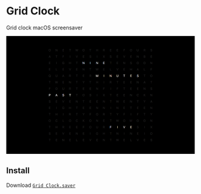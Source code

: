 # Grid Clock
Grid clock macOS screensaver

![Grid Clock Screenshot](GridClock.png)

## Install
Download [`Grid Clock.saver`](https://github.com/chrstphrknwtn/grid-clock/releases/download/0.0.4/Grid.Clock.0.0.4.saver.zip)

